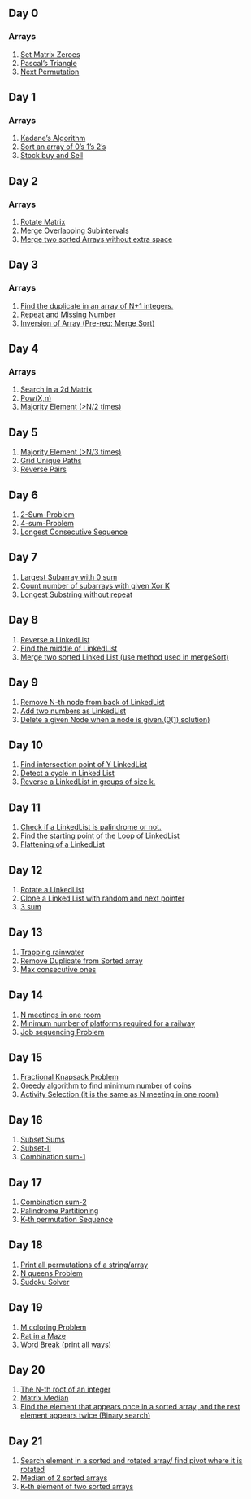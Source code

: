 
## Day 0
### Arrays
1. [Set Matrix Zeroes](https://leetcode.com/problems/set-matrix-zeroes/)
2. [Pascal’s Triangle](https://takeuforward.org/data-structure/program-to-generate-pascals-triangle/)
3. [Next Permutation](https://leetcode.com/problems/next-permutation/)

## Day 1
### Arrays
1. [Kadane’s Algorithm](https://leetcode.com/problems/maximum-subarray/)
2. [Sort an array of 0’s 1’s 2’s](https://leetcode.com/problems/sort-colors/)
3. [Stock buy and Sell](https://leetcode.com/problems/best-time-to-buy-and-sell-stock/)

## Day 2
### Arrays
1. [Rotate Matrix](https://leetcode.com/problems/rotate-image/)
2. [Merge Overlapping Subintervals](https://leetcode.com/problems/merge-intervals/)
3. [Merge two sorted Arrays without extra space](https://leetcode.com/problems/merge-sorted-array/)

## Day 3
### Arrays
1. [Find the duplicate in an array of N+1 integers.]()
2. [Repeat and Missing Number]()
3. [Inversion of Array (Pre-req: Merge Sort)]()

## Day 4
### Arrays
1. [Search in a 2d Matrix]()
2. [Pow(X,n)]()
3. [Majority Element (>N/2 times)]()

## Day 5
1. [Majority Element (>N/3 times)]()
2. [Grid Unique Paths]()
3. [Reverse Pairs]()

## Day 6
1. [2-Sum-Problem]()
2. [4-sum-Problem]()
3. [Longest Consecutive Sequence]()

## Day 7
1. [Largest Subarray with 0 sum]()
2. [Count number of subarrays with given Xor K]()
3. [Longest Substring without repeat]()

## Day 8
1. [Reverse a LinkedList]()
2. [Find the middle of LinkedList]()
3. [Merge two sorted Linked List (use method used in mergeSort)]()

## Day 9
1. [Remove N-th node from back of LinkedList]()
2. [Add two numbers as LinkedList]()
3. [Delete a given Node when a node is given.(0(1) solution)]()

## Day 10
1. [Find intersection point of Y LinkedList]()
2. [Detect a cycle in Linked List]()
3. [Reverse a LinkedList in groups of size k.]()

## Day 11
1. [Check if a LinkedList is palindrome or not.]()
2. [Find the starting point of the Loop of LinkedList]()
3. [Flattening of a LinkedList]()

## Day 12
1. [Rotate a LinkedList]()
2. [Clone a Linked List with random and next pointer]()
3. [3 sum]()

## Day 13
1. [Trapping rainwater]()
2. [Remove Duplicate from Sorted array]()
3. [Max consecutive ones]()

## Day 14
1. [N meetings in one room]()
2. [Minimum number of platforms required for a railway]()
3. [Job sequencing Problem]()

## Day 15
1. [Fractional Knapsack Problem]()
2. [Greedy algorithm to find minimum number of coins]()
3. [Activity Selection (it is the same as N meeting in one room)]()

## Day 16
1. [Subset Sums]()
2. [Subset-II]()
3. [Combination sum-1]()

## Day 17
1. [Combination sum-2]()
2. [Palindrome Partitioning]()
3. [K-th permutation Sequence]()

## Day 18
1. [Print all permutations of a string/array]()
2. [N queens Problem]()
3. [Sudoku Solver]()

## Day 19
1. [M coloring Problem]()
2. [Rat in a Maze]()
3. [Word Break (print all ways)]()

## Day 20
1. [The N-th root of an integer]()
2. [Matrix Median]()
3. [Find the element that appears once in a sorted array, and the rest element appears twice (Binary search)]()

## Day 21
1. [Search element in a sorted and rotated array/ find pivot where it is rotated]()
2. [Median of 2 sorted arrays]()
3. [K-th element of two sorted arrays]()
